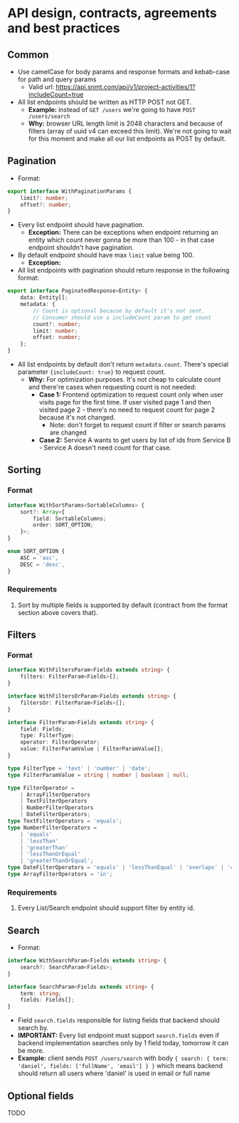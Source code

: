 # API design, contracts, agreements and best practices

## Common

-   Use camelCase for body params and response formats and kebab-case for path and query params
    -   Valid url: https://api.snmt.com/api/v1/project-activities/1?includeCount=true
-   All list endpoints should be written as HTTP POST not GET.
    -   **Example:** instead of `GET /users` we're going to have `POST /users/search`
    -   **Why:** browser URL length limit is 2048 characters and because of filters (array of uuid v4 can exceed this limit). We're not going to wait for this moment and make all our list endpoints as POST by default.

## Pagination

-   Format:

```ts
export interface WithPaginationParams {
    limit?: number;
    offset?: number;
}
```

-   Every list endpoint should have pagination.
    -   **Exception:** There can be exceptions when endpoint returning an entity which count never gonna be more than 100 - in that case endpoint shouldn't have pagination.
-   By default endpoint should have max `limit` value being 100.
    -   **Exception:**
-   All list endpoints with pagination should return response in the following format:

```ts
export interface PaginatedResponse<Entity> {
    data: Entity[];
    metadata: {
        // Count is optional because by default it's not sent.
        // Consumer should use a includeCount param to get count
        count?: number;
        limit: number;
        offset: number;
    };
}
```

-   All list endpoints by default don't return `metadata.count`. There's special parameter `{includeCount: true}` to request count.
    -   **Why:** For optimization purposes. It's not cheap to calculate count and there're cases when requesting count is not needed:
        -   **Case 1:** Frontend optimization to request count only when user visits page for the first time. If user visited page 1 and then visited page 2 - there's no need to request count for page 2 because it's not changed.
            -   Note: don't forget to request count if filter or search params are changed
        -   **Case 2:** Service A wants to get users by list of ids from Service B - Service A doesn't need count for that case.

## Sorting

### Format

```ts
interface WithSortParams<SortableColumns> {
    sort?: Array<{
        field: SortableColumns;
        order: SORT_OPTION;
    }>;
}

enum SORT_OPTION {
    ASC = 'asc',
    DESC = 'desc',
}
```

### Requirements
1. Sort by multiple fields is supported by default (contract from the format section above covers that).

## Filters

### Format

```ts
interface WithFiltersParam<Fields extends string> {
    filters: FilterParam<Fields>[];
}

interface WithFiltersOrParam<Fields extends string> {
    filtersOr: FilterParam<Fields>[];
}

interface FilterParam<Fields extends string> {
    field: Fields;
    type: FilterType;
    operator: FilterOperator;
    value: FilterParamValue | FilterParamValue[];
}

type FilterType = 'text' | 'number' | 'date';
type FilterParamValue = string | number | boolean | null;

type FilterOperator =
    | ArrayFilterOperators
    | TextFilterOperators
    | NumberFilterOperators
    | DateFilterOperators;
type TextFilterOperators = 'equals';
type NumberFilterOperators =
    | 'equals'
    | 'lessThan'
    | 'greaterThan'
    | 'lessThanOrEqual'
    | 'greaterThanOrEqual';
type DateFilterOperators = 'equals' | 'lessThanEqual' | 'overlaps' | 'contains';
type ArrayFilterOperators = 'in';
```

### Requirements

1. Every List/Search endpoint should support filter by entity id.

## Search

-   Format:

```ts
interface WithSearchParam<Fields extends string> {
    search?: SearchParam<Fields>;
}

interface SearchParam<Fields extends string> {
    term: string;
    fields: Fields[];
}
```

-   Field `search.fields` responsible for listing fields that backend should search by.
-   **IMPORTANT:** Every list endpoint must support `search.fields` even if backend implementation searches only by 1 field today, tomorrow it can be more.
-   **Example:** client sends `POST /users/search` with body `{ search: { term: 'daniel', fields: ['fullName', 'email'] } }` which means backend should return all users where 'daniel' is used in email or full name

## Optional fields

TODO
